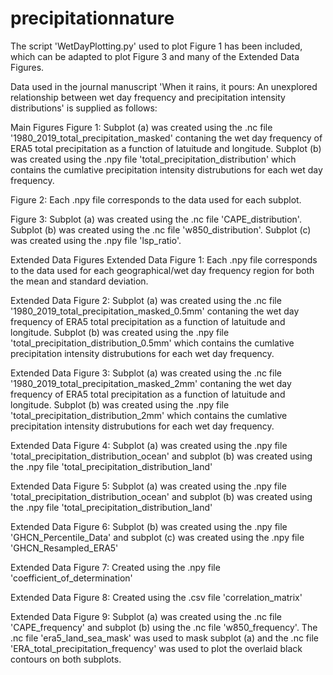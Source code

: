 # precipitationnature
The script 'WetDayPlotting.py' used to plot Figure 1 has been included, which can be adapted to plot Figure 3 and many of the Extended Data Figures. 

Data used in the journal manuscript 'When it rains, it pours: An unexplored relationship between wet day frequency and precipitation intensity distributions' is supplied as follows:

Main Figures
Figure 1: Subplot (a) was created using the .nc file '1980_2019_total_precipitation_masked' contaning the wet day frequency of ERA5 total precipitation as a function of latuitude and longitude. Subplot (b) was created using the .npy file 'total_precipitation_distribution' which contains the cumlative precipitation intensity distrubutions for each wet day frequency.

Figure 2: Each .npy file corresponds to the data used for each subplot.

Figure 3: Subplot (a) was created using the .nc file 'CAPE_distribution'. Subplot (b) was created using the .nc file 'w850_distribution'. Subplot (c) was created using the .npy file 'lsp_ratio'.


Extended Data Figures
Extended Data Figure 1: Each .npy file corresponds to the data used for each geographical/wet day frequency region for both the mean and standard deviation.

Extended Data Figure 2: Subplot (a) was created using the .nc file '1980_2019_total_precipitation_masked_0.5mm' contaning the wet day frequency of ERA5 total precipitation as a function of latuitude and longitude. Subplot (b) was created using the .npy file 'total_precipitation_distribution_0.5mm' which contains the cumlative precipitation intensity distrubutions for each wet day frequency.

Extended Data Figure 3: Subplot (a) was created using the .nc file '1980_2019_total_precipitation_masked_2mm' contaning the wet day frequency of ERA5 total precipitation as a function of latuitude and longitude. Subplot (b) was created using the .npy file 'total_precipitation_distribution_2mm' which contains the cumlative precipitation intensity distrubutions for each wet day frequency.

Extended Data Figure 4: Subplot (a) was created using the .npy file 'total_precipitation_distribution_ocean' and subplot (b) was created using the .npy file 'total_precipitation_distribution_land'

Extended Data Figure 5: Subplot (a) was created using the .npy file 'total_precipitation_distribution_ocean' and subplot (b) was created using the .npy file 'total_precipitation_distribution_land'

Extended Data Figure 6: Subplot (b) was created using the .npy file 'GHCN_Percentile_Data' and subplot (c) was created using the .npy file 'GHCN_Resampled_ERA5'

Extended Data Figure 7: Created using the .npy file 'coefficient_of_determination'

Extended Data Figure 8: Created using the .csv file 'correlation_matrix'

Extended Data Figure 9: Subplot (a) was created using the .nc file 'CAPE_frequency' and subplot (b) using the .nc file 'w850_frequency'. The .nc file 'era5_land_sea_mask' was used to mask subplot (a) and the .nc file 'ERA_total_precipitation_frequency' was used to plot the overlaid black contours on both subplots. 
